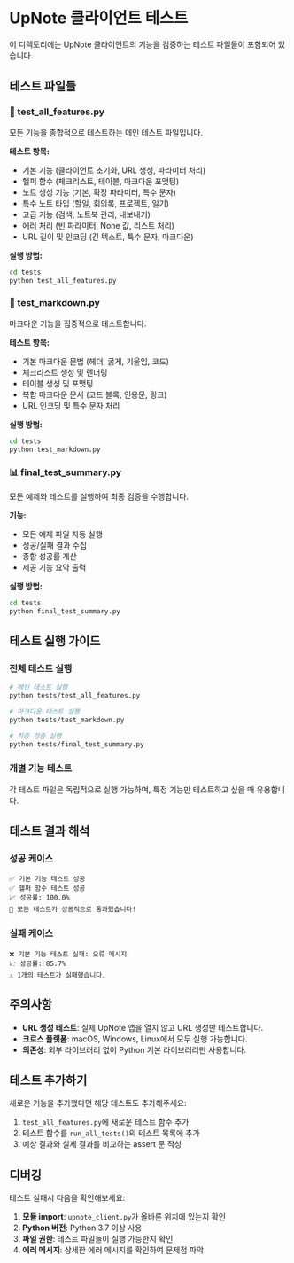 # UpNote 클라이언트 테스트

이 디렉토리에는 UpNote 클라이언트의 기능을 검증하는 테스트 파일들이 포함되어 있습니다.

## 테스트 파일들

### 🧪 test_all_features.py
모든 기능을 종합적으로 테스트하는 메인 테스트 파일입니다.

**테스트 항목:**
- 기본 기능 (클라이언트 초기화, URL 생성, 파라미터 처리)
- 헬퍼 함수 (체크리스트, 테이블, 마크다운 포맷팅)
- 노트 생성 기능 (기본, 확장 파라미터, 특수 문자)
- 특수 노트 타입 (할일, 회의록, 프로젝트, 일기)
- 고급 기능 (검색, 노트북 관리, 내보내기)
- 에러 처리 (빈 파라미터, None 값, 리스트 처리)
- URL 길이 및 인코딩 (긴 텍스트, 특수 문자, 마크다운)

**실행 방법:**
```bash
cd tests
python test_all_features.py
```

### 📝 test_markdown.py
마크다운 기능을 집중적으로 테스트합니다.

**테스트 항목:**
- 기본 마크다운 문법 (헤더, 굵게, 기울임, 코드)
- 체크리스트 생성 및 렌더링
- 테이블 생성 및 포맷팅
- 복합 마크다운 문서 (코드 블록, 인용문, 링크)
- URL 인코딩 및 특수 문자 처리

**실행 방법:**
```bash
cd tests
python test_markdown.py
```

### 📊 final_test_summary.py
모든 예제와 테스트를 실행하여 최종 검증을 수행합니다.

**기능:**
- 모든 예제 파일 자동 실행
- 성공/실패 결과 수집
- 종합 성공률 계산
- 제공 기능 요약 출력

**실행 방법:**
```bash
cd tests
python final_test_summary.py
```

## 테스트 실행 가이드

### 전체 테스트 실행
```bash
# 메인 테스트 실행
python tests/test_all_features.py

# 마크다운 테스트 실행  
python tests/test_markdown.py

# 최종 검증 실행
python tests/final_test_summary.py
```

### 개별 기능 테스트
각 테스트 파일은 독립적으로 실행 가능하며, 특정 기능만 테스트하고 싶을 때 유용합니다.

## 테스트 결과 해석

### 성공 케이스
```
✅ 기본 기능 테스트 성공
✅ 헬퍼 함수 테스트 성공
📈 성공률: 100.0%
🎉 모든 테스트가 성공적으로 통과했습니다!
```

### 실패 케이스
```
❌ 기본 기능 테스트 실패: 오류 메시지
📈 성공률: 85.7%
⚠️ 1개의 테스트가 실패했습니다.
```

## 주의사항

- **URL 생성 테스트**: 실제 UpNote 앱을 열지 않고 URL 생성만 테스트합니다.
- **크로스 플랫폼**: macOS, Windows, Linux에서 모두 실행 가능합니다.
- **의존성**: 외부 라이브러리 없이 Python 기본 라이브러리만 사용합니다.

## 테스트 추가하기

새로운 기능을 추가했다면 해당 테스트도 추가해주세요:

1. `test_all_features.py`에 새로운 테스트 함수 추가
2. 테스트 함수를 `run_all_tests()`의 테스트 목록에 추가
3. 예상 결과와 실제 결과를 비교하는 assert 문 작성

## 디버깅

테스트 실패시 다음을 확인해보세요:

1. **모듈 import**: `upnote_client.py`가 올바른 위치에 있는지 확인
2. **Python 버전**: Python 3.7 이상 사용
3. **파일 권한**: 테스트 파일들이 실행 가능한지 확인
4. **에러 메시지**: 상세한 에러 메시지를 확인하여 문제점 파악